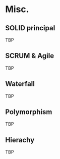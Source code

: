 # Misc.

## SOLID principal

TBP

## SCRUM & Agile

TBP

## Waterfall

TBP

## Polymorphism

TBP

## Hierachy

TBP